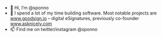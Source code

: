 - 👋 Hi, I’m @sponno
- 👀 I spend a lot of my time building software. Most notable projects are www.goodsign.io – digital eSignatures, previously co-founder www.asknicely.com
- 📫 Find me on twitter/instagram @sponno 

<!---
sponno/sponno is a ✨ special ✨ repository because its `README.md` (this file) appears on your GitHub profile.
You can click the Preview link to take a look at your changes.
--->
